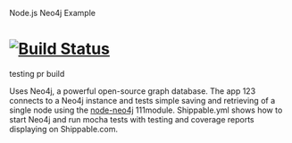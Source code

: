 Node.js Neo4j Example 

[![Build Status](https://apibeta.shippable.com/projects/537510be71010d52005b52b5/badge/master)](https://beta.shippable.com/projects/537510be71010d52005b52b5)
=================

testing pr build

Uses Neo4j, a powerful open-source graph database. The app  123 connects to a Neo4j instance and tests simple saving and retrieving of a single node using the [node-neo4j](https://github.com/thingdom/node-neo4j) 111module. Shippable.yml shows how to start Neo4j and run mocha tests with testing and coverage reports displaying on Shippable.com.

